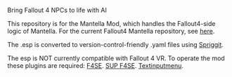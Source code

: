 Bring Fallout 4 NPCs to life with AI

This repository is for the Mantella Mod, which handles the Fallout4-side logic of Mantella. For the current Fallout4 Mantella repository, see [here](https://github.com/art-from-the-machine/Mantella).

The .esp is converted to version-control-friendly .yaml files using [Spriggit](https://github.com/Mutagen-Modding/Spriggit).

The esp is NOT currently compatible with Fallout 4 VR.
To operate the mod these plugins are required:
[F4SE](https://f4se.silverlock.org/).
[SUP F4SE](https://www.nexusmods.com/fallout4/mods/55419).
[Textinputmenu](https://www.nexusmods.com/fallout4/mods/27347).

